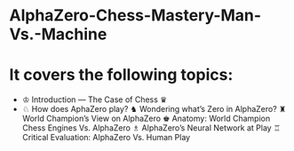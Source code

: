# AlphaZero-Chess-Mastery-Man-Vs.-Machine

# It covers the following topics:
- ♔ Introduction — The Case of Chess ♛
- ♘ How does AphaZero play? 
♞ Wondering what’s Zero in AlphaZero?
♜ World Champion’s View on AlphaZero
♚ Anatomy: World Champion Chess Engines Vs. AlphaZero
♗ AlphaZero’s Neural Network at Play
♖ Critical Evaluation: AlphaZero Vs. Human Play
